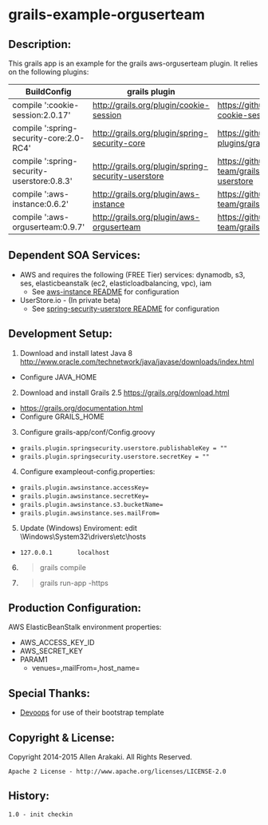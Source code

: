 # grails-example-orguserteam

Description:
--------------
This grails app is an example for the grails aws-orguserteam plugin.  It relies on
the following plugins:

| BuildConfig | grails plugin | readme |
|--------|-----|---------|
|compile ':cookie-session:2.0.17'|http://grails.org/plugin/cookie-session|https://github.com/benlucchesi/grails-cookie-session-v2|
|compile ':spring-security-core:2.0-RC4'|http://grails.org/plugin/spring-security-core|https://github.com/grails-plugins/grails-spring-security-core|
|compile ':spring-security-userstore:0.8.3'|http://grails.org/plugin/spring-security-userstore|https://github.com/ikakara-team/grails-spring-security-userstore|
|compile ':aws-instance:0.6.2'|http://grails.org/plugin/aws-instance|https://github.com/ikakara-team/grails-aws-instance|
|compile ':aws-orguserteam:0.9.7'|http://grails.org/plugin/aws-orguserteam|https://github.com/ikakara-team/grails-aws-orguserteam|

Dependent SOA Services:
--------------
* AWS and requires the following (FREE Tier) services: dynamodb, s3, ses, elasticbeanstalk (ec2, elasticloadbalancing, vpc), iam
  * See <a href="https://github.com/ikakara-team/grails-aws-instance">aws-instance README</a> for configuration
* UserStore.io - (In private beta)
  * See <a href="https://github.com/ikakara-team/grails-spring-security-userstore">spring-security-userstore README</a> for configuration

Development Setup:
--------------
1. Download and install latest Java 8 http://www.oracle.com/technetwork/java/javase/downloads/index.html
  * Configure JAVA_HOME
2. Download and install Grails 2.5 https://grails.org/download.html
  * https://grails.org/documentation.html
  * Configure GRAILS_HOME
3. Configure grails-app/conf/Config.groovy
  * ```grails.plugin.springsecurity.userstore.publishableKey = ""```
  * ```grails.plugin.springsecurity.userstore.secretKey = ""```
4. Configure exampleout-config.properties:
  * ```grails.plugin.awsinstance.accessKey=```
  * ```grails.plugin.awsinstance.secretKey=```
  * ```grails.plugin.awsinstance.s3.bucketName=```
  * ```grails.plugin.awsinstance.ses.mailFrom=```
5. Update (Windows) Enviroment: edit \Windows\System32\drivers\etc\hosts
  * ```127.0.0.1       localhost```
6. >grails compile
7. >grails run-app -https

Production Configuration:
--------------
AWS ElasticBeanStalk environment properties:
* AWS_ACCESS_KEY_ID
* AWS_SECRET_KEY
* PARAM1
  * venues=,mailFrom=,host_name=

Special Thanks:
--------------
* <a href="http://devoops.me/handmade/3/">Devoops</a> for use of their bootstrap template

Copyright & License:
--------------
Copyright 2014-2015 Allen Arakaki.  All Rights Reserved.

```
Apache 2 License - http://www.apache.org/licenses/LICENSE-2.0
```

History:
--------------
```
1.0 - init checkin
```